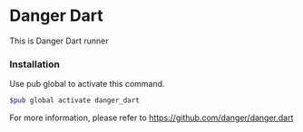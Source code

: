 # Danger Dart

This is Danger Dart runner

### Installation

Use pub global to activate this command.

```bash
$pub global activate danger_dart
```

For more information, please refer to https://github.com/danger/danger.dart
